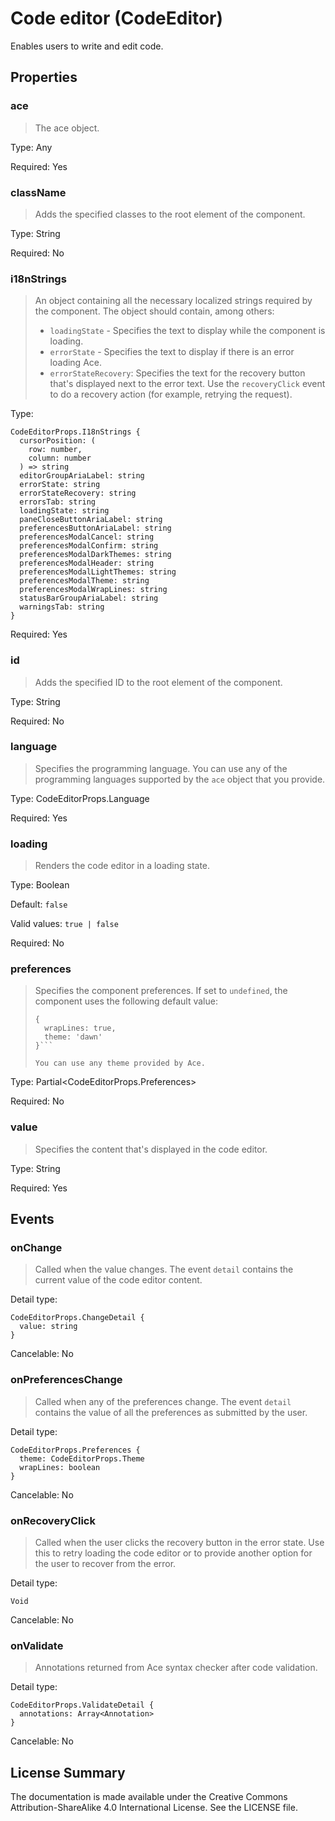 # Code editor (CodeEditor)

Enables users to write and edit code.



## Properties



### ace

> The ace object.

Type: Any

Required: Yes


### className

> Adds the specified classes to the root element of the component.

Type: String

Required: No


### i18nStrings

> An object containing all the necessary localized strings required by the component.
> The object should contain, among others:
> * `loadingState` - Specifies the text to display while the component is loading.
> * `errorState` - Specifies the text to display if there is an error loading Ace.
> * `errorStateRecovery`: Specifies the text for the recovery button that's displayed next to the error text.
>    Use the `recoveryClick` event to do a recovery action (for example, retrying the request).
> 

Type: 
```
CodeEditorProps.I18nStrings {
  cursorPosition: (
    row: number,
    column: number
  ) => string
  editorGroupAriaLabel: string
  errorState: string
  errorStateRecovery: string
  errorsTab: string
  loadingState: string
  paneCloseButtonAriaLabel: string
  preferencesButtonAriaLabel: string
  preferencesModalCancel: string
  preferencesModalConfirm: string
  preferencesModalDarkThemes: string
  preferencesModalHeader: string
  preferencesModalLightThemes: string
  preferencesModalTheme: string
  preferencesModalWrapLines: string
  statusBarGroupAriaLabel: string
  warningsTab: string
}
```


Required: Yes


### id

> Adds the specified ID to the root element of the component.

Type: String

Required: No


### language

> Specifies the programming language. You can use any of the programming languages supported by the `ace` object that you provide.

Type: CodeEditorProps.Language

Required: Yes


### loading

> Renders the code editor in a loading state.

Type: Boolean

Default: `false`

Valid values: `true | false`

Required: No


### preferences

> Specifies the component preferences.
> If set to `undefined`, the component uses the following default value:
> 
> ```
> {
>   wrapLines: true,
>   theme: 'dawn'
> }```
> 
> You can use any theme provided by Ace.
> 

Type: Partial<CodeEditorProps.Preferences>

Required: No


### value

> Specifies the content that's displayed in the code editor.

Type: String

Required: Yes







## Events



### onChange

> Called when the value changes.
> The event `detail` contains the current value of the code editor content.

Detail type: 
```
CodeEditorProps.ChangeDetail {
  value: string
}
```

Cancelable: No



### onPreferencesChange

> Called when any of the preferences change.
> The event `detail` contains the value of all the preferences as submitted by the user.

Detail type: 
```
CodeEditorProps.Preferences {
  theme: CodeEditorProps.Theme
  wrapLines: boolean
}
```

Cancelable: No



### onRecoveryClick

> Called when the user clicks the recovery button in the error state.
> Use this to retry loading the code editor or to provide another option for the user to recover from the error.

Detail type: 
```
Void
```

Cancelable: No



### onValidate

> Annotations returned from Ace syntax checker after code validation.

Detail type: 
```
CodeEditorProps.ValidateDetail {
  annotations: Array<Annotation>
}
```

Cancelable: No






## License Summary

The documentation is made available under the Creative Commons Attribution-ShareAlike 4.0 International License. See the LICENSE file.
